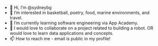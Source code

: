 - 👋 Hi, I’m @sydneybg
- 👀 I’m interested in basketball, poetry, food, marine environments, and travel.
- 🌱 I’m currently learning software engineering via App Academy. 
- 💞️ I would love to collaborate on a project related to building a robot. OR would love to learn data applications and concepts.
- 📫 How to reach me - email is public in my profile!

<!---
sydneybg/sydneybg is a ✨ special ✨ repository because its `README.md` (this file) appears on your GitHub profile.
You can click the Preview link to take a look at your changes.
--->
